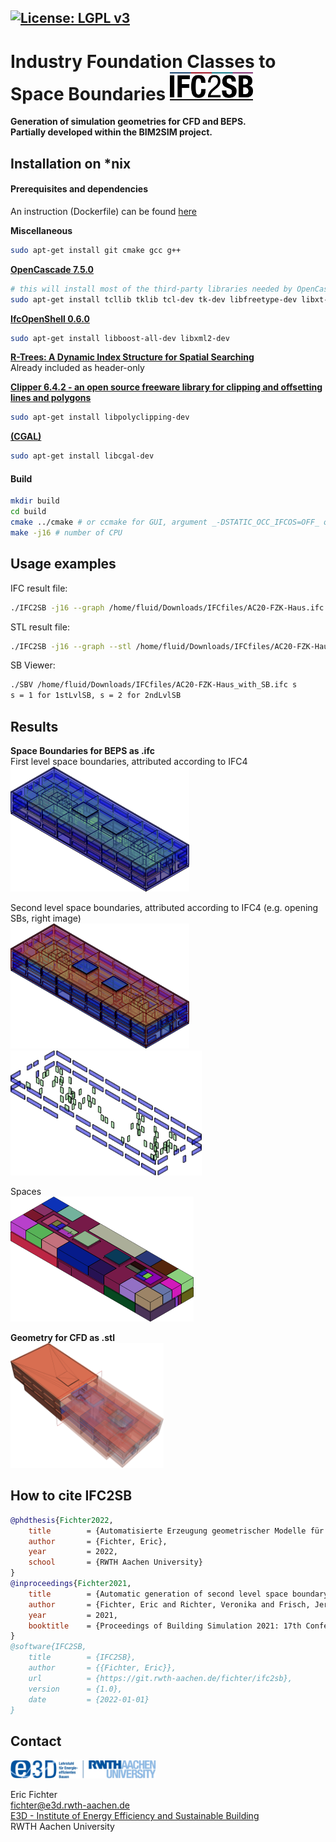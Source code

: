 [![License: LGPL v3](https://img.shields.io/badge/License-LGPL%20v3-blue.svg)](https://www.gnu.org/licenses/lgpl-3.0)
-----------

# Industry Foundation Classes to Space Boundaries <img src="add/logo2.PNG" height="45"> &nbsp; 
**Generation of simulation geometries for CFD and BEPS.**  
**Partially developed within the BIM2SIM project.**

## Installation on *nix
####  Prerequisites and dependencies
An instruction (Dockerfile) can be found [here](add/Dockerfile)

**Miscellaneous**
```bash
sudo apt-get install git cmake gcc g++
```

[**OpenCascade 7.5.0**](https://dev.opencascade.org/release)

```bash
# this will install most of the third-party libraries needed by OpenCascade
sudo apt-get install tcllib tklib tcl-dev tk-dev libfreetype-dev libxt-dev libxmu-dev libxi-dev libgl1-mesa-dev libglu1-mesa-dev libfreeimage-dev libtbb-dev qt5-default libomp-dev
```

[**IfcOpenShell 0.6.0**](https://github.com/IfcOpenShell/IfcOpenShell)

```bash
sudo apt-get install libboost-all-dev libxml2-dev
```

[**R-Trees: A Dynamic Index Structure for Spatial Searching**](https://github.com/nushoin/RTree)  
Already included as header-only

[**Clipper 6.4.2 - an open source freeware library for clipping and offsetting lines and polygons**](http://www.angusj.com/delphi/clipper.php)
```bash
sudo apt-get install libpolyclipping-dev 
```

[**(CGAL)**](https://www.cgal.org/)
```bash
sudo apt-get install libcgal-dev
```

####  Build
```bash
mkdir build
cd build
cmake ../cmake # or ccmake for GUI, argument _-DSTATIC_OCC_IFCOS=OFF_ or _ON_ for dynamic or static build (includes OCC and IfcOpenShell), -DCLIPPER_INCLUDE_PATH="/usr/include/polyclipping"
make -j16 # number of CPU
```

## Usage examples
IFC result file:
```bash
./IFC2SB -j16 --graph /home/fluid/Downloads/IFCfiles/AC20-FZK-Haus.ifc 
```

STL result file:
```bash
./IFC2SB -j16 --graph --stl /home/fluid/Downloads/IFCfiles/AC20-FZK-Haus.ifc 
```

SB Viewer:
```bash
./SBV /home/fluid/Downloads/IFCfiles/AC20-FZK-Haus_with_SB.ifc s
s = 1 for 1stLvlSB, s = 2 for 2ndLvlSB
```


## Results
**Space Boundaries for BEPS as .ifc**   
First level space boundaries, attributed according to IFC4   
<img src="add/sb_first_1.png" height="200">

Second level space boundaries, attributed according to IFC4 (e.g. opening SBs, right image)   
<img src="add/sb_second_1.png" height="200"> <img src="add/sb_second_4.png" height="200">

Spaces  
<img src="add/sb_second_2.png" height="200">

**Geometry for CFD as .stl**   
<img src="add/stl_1.png" height="200">

## How to cite IFC2SB
```bibtex
@phdthesis{Fichter2022,
	title        = {Automatisierte Erzeugung geometrischer Modelle für die Gebäudesimulation im Kontext des Building Information Modeling},
	author       = {Fichter, Eric},
	year         = 2022,
	school       = {RWTH Aachen University}
}
@inproceedings{Fichter2021,
	title        = {Automatic generation of second level space boundary geometry from {IFC} models},
	author       = {Fichter, Eric and Richter, Veronika and Frisch, Jerome and {van Treeck}, Christoph},
	year         = 2021,
	booktitle    = {Proceedings of Building Simulation 2021: 17th Conference of IBPSA}
}
@software{IFC2SB,
	title        = {IFC2SB},
	author       = {{Fichter, Eric}},
	url          = {https://git.rwth-aachen.de/fichter/ifc2sb},
	version      = {1.0},
	date         = {2022-01-01}
}
```

## Contact
<img src="add/e3d.jpg" height="30">   

Eric Fichter   
fichter@e3d.rwth-aachen.de  
[E3D - Institute of Energy Efficiency and Sustainable Building  ](https://www.e3d.rwth-aachen.de/cms/~iyld/E3D/?lidx=1)     
RWTH Aachen University
